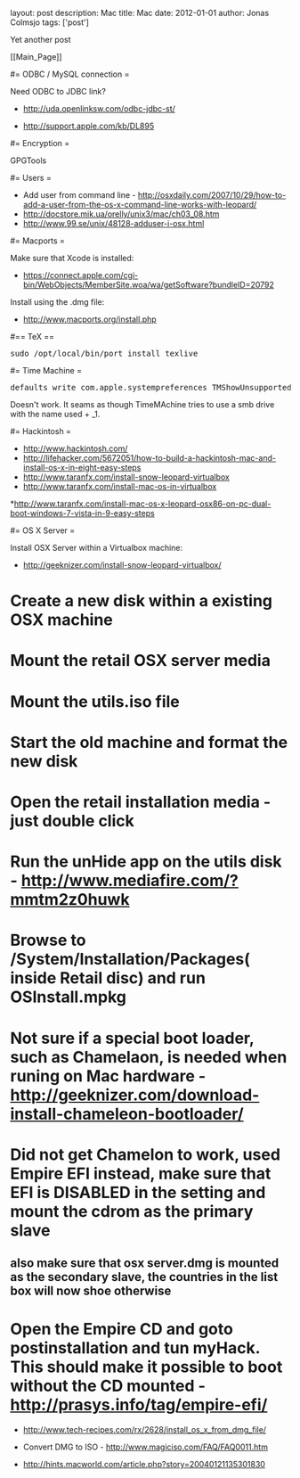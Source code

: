 layout: post
description: Mac
title: Mac
date: 2012-01-01
author: Jonas Colmsjo
tags: ['post']

Yet another post





[[Main_Page]]


#= ODBC / MySQL connection =

Need ODBC to JDBC link?
* http://uda.openlinksw.com/odbc-jdbc-st/

* http://support.apple.com/kb/DL895




#= Encryption =

GPGTools


#= Users =

* Add user from command line - http://osxdaily.com/2007/10/29/how-to-add-a-user-from-the-os-x-command-line-works-with-leopard/
* http://docstore.mik.ua/orelly/unix3/mac/ch03_08.htm
* http://www.99.se/unix/48128-adduser-i-osx.html


#= Macports =

Make sure that Xcode is installed:
* https://connect.apple.com/cgi-bin/WebObjects/MemberSite.woa/wa/getSoftware?bundleID=20792

Install using the .dmg file:
* http://www.macports.org/install.php


#== TeX ==

<pre>
sudo /opt/local/bin/port install texlive
</pre>


#= Time Machine =

<pre>
defaults write com.apple.systempreferences TMShowUnsupportedNetworkVolumes 1
</pre>

Doesn't work. It seams as though TimeMAchine tries to use a smb drive with the name used + _1.


#= Hackintosh =

* http://www.hackintosh.com/
* http://lifehacker.com/5672051/how-to-build-a-hackintosh-mac-and-install-os-x-in-eight-easy-steps
* http://www.taranfx.com/install-snow-leopard-virtualbox
* http://www.taranfx.com/install-mac-os-in-virtualbox

*http://www.taranfx.com/install-mac-os-x-leopard-osx86-on-pc-dual-boot-windows-7-vista-in-9-easy-steps


#= OS X Server =

Install OSX Server within a Virtualbox machine:
* http://geeknizer.com/install-snow-leopard-virtualbox/

# Create a new disk within a existing OSX machine 
# Mount the retail OSX server media
# Mount the utils.iso file
# Start the old machine and format the new disk
# Open the retail installation media - just double click
# Run the unHide app on the utils disk - http://www.mediafire.com/?mmtm2z0huwk
# Browse to /System/Installation/Packages( inside Retail disc) and run OSInstall.mpkg
# Not sure if a special boot loader, such as Chamelaon, is needed when runing on Mac hardware - http://geeknizer.com/download-install-chameleon-bootloader/

# Did not get Chamelon to work, used Empire EFI instead, make sure that EFI is DISABLED in the setting and mount the cdrom as the primary slave
## also make sure that osx server.dmg is mounted as the secondary slave, the countries in the list box will now shoe otherwise
# Open the Empire CD and goto postinstallation and tun myHack. This should make it possible to boot without the CD mounted - http://prasys.info/tag/empire-efi/

* http://www.tech-recipes.com/rx/2628/install_os_x_from_dmg_file/

* Convert DMG to ISO - http://www.magiciso.com/FAQ/FAQ0011.htm

* http://hints.macworld.com/article.php?story=20040121135301830
